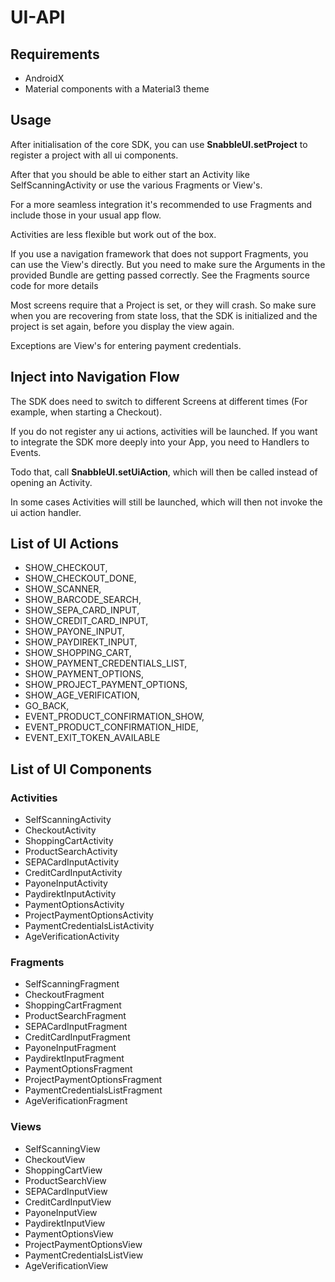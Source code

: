 # UI-API

## Requirements

- AndroidX
- Material components with a Material3 theme

## Usage

After initialisation of the core SDK, you can use **SnabbleUI.setProject** to register a
project with all ui components.

After that you should be able to either start an Activity like SelfScanningActivity
or use the various Fragments or View's.

For a more seamless integration it's recommended to use Fragments and include those in your
usual app flow.

Activities are less flexible but work out of the box.

If you use a navigation framework that does not support Fragments, you can use the View's directly. 
But you need to make sure the Arguments in the provided Bundle are getting passed correctly. See the
Fragments source code for more details

Most screens require that a Project is set, or they will crash. So make sure when you are recovering from 
state loss, that the SDK is initialized and the project is set again, before you display the view again.

Exceptions are View's for entering payment credentials.

## Inject into Navigation Flow

The SDK does need to switch to different Screens at different times (For example, when starting a Checkout).

If you do not register any ui actions, activities will be launched. If you want to integrate the SDK more deeply into 
your App, you need to Handlers to Events.

Todo that, call **SnabbleUI.setUiAction**, which will then be called instead of opening an Activity.

In some cases Activities will still be launched, which will then not invoke the ui action handler.

## List of UI Actions

- SHOW_CHECKOUT,
- SHOW_CHECKOUT_DONE,
- SHOW_SCANNER,
- SHOW_BARCODE_SEARCH,
- SHOW_SEPA_CARD_INPUT,
- SHOW_CREDIT_CARD_INPUT,
- SHOW_PAYONE_INPUT,
- SHOW_PAYDIREKT_INPUT,
- SHOW_SHOPPING_CART,
- SHOW_PAYMENT_CREDENTIALS_LIST,
- SHOW_PAYMENT_OPTIONS,
- SHOW_PROJECT_PAYMENT_OPTIONS,
- SHOW_AGE_VERIFICATION,
- GO_BACK,
- EVENT_PRODUCT_CONFIRMATION_SHOW,
- EVENT_PRODUCT_CONFIRMATION_HIDE,
- EVENT_EXIT_TOKEN_AVAILABLE

## List of UI Components

### Activities

- SelfScanningActivity
- CheckoutActivity
- ShoppingCartActivity
- ProductSearchActivity
- SEPACardInputActivity
- CreditCardInputActivity
- PayoneInputActivity
- PaydirektInputActivity
- PaymentOptionsActivity
- ProjectPaymentOptionsActivity
- PaymentCredentialsListActivity
- AgeVerificationActivity

### Fragments

- SelfScanningFragment
- CheckoutFragment
- ShoppingCartFragment
- ProductSearchFragment
- SEPACardInputFragment
- CreditCardInputFragment
- PayoneInputFragment
- PaydirektInputFragment
- PaymentOptionsFragment
- ProjectPaymentOptionsFragment
- PaymentCredentialsListFragment
- AgeVerificationFragment

### Views

- SelfScanningView
- CheckoutView
- ShoppingCartView
- ProductSearchView
- SEPACardInputView
- CreditCardInputView
- PayoneInputView
- PaydirektInputView
- PaymentOptionsView
- ProjectPaymentOptionsView
- PaymentCredentialsListView
- AgeVerificationView